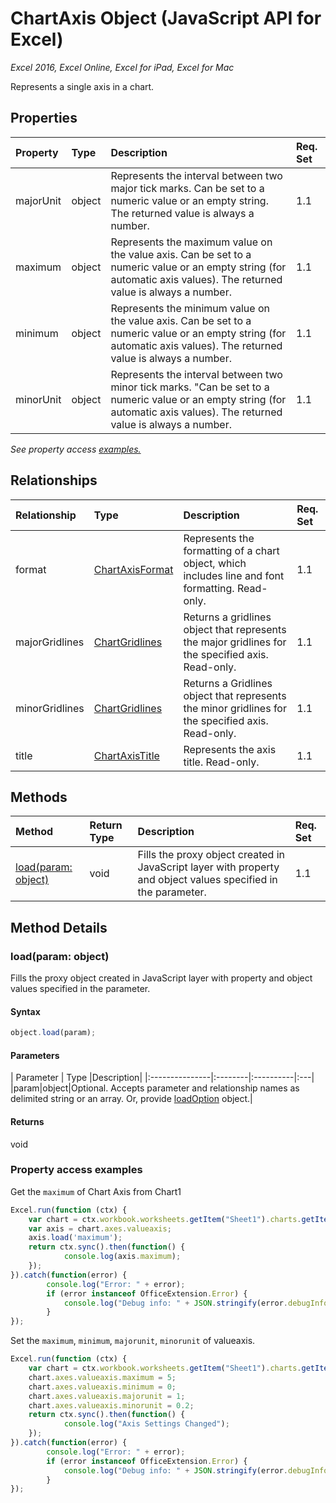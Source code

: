 # ChartAxis Object (JavaScript API for Excel)

_Excel 2016, Excel Online, Excel for iPad, Excel for Mac_

Represents a single axis in a chart.

## Properties

| Property	   | Type	|Description| Req. Set|
|:---------------|:--------|:----------|:----|
|majorUnit|object|Represents the interval between two major tick marks. Can be set to a numeric value or an empty string.  The returned value is always a number.|1.1||
|maximum|object|Represents the maximum value on the value axis.  Can be set to a numeric value or an empty string (for automatic axis values).  The returned value is always a number.|1.1||
|minimum|object|Represents the minimum value on the value axis. Can be set to a numeric value or an empty string (for automatic axis values).  The returned value is always a number.|1.1||
|minorUnit|object|Represents the interval between two minor tick marks. "Can be set to a numeric value or an empty string (for automatic axis values). The returned value is always a number.|1.1||

_See property access [examples.](#property-access-examples)_

## Relationships
| Relationship | Type	|Description| Req. Set|
|:---------------|:--------|:----------|:----|
|format|[ChartAxisFormat](chartaxisformat.md)|Represents the formatting of a chart object, which includes line and font formatting. Read-only.|1.1||
|majorGridlines|[ChartGridlines](chartgridlines.md)|Returns a gridlines object that represents the major gridlines for the specified axis. Read-only.|1.1||
|minorGridlines|[ChartGridlines](chartgridlines.md)|Returns a Gridlines object that represents the minor gridlines for the specified axis. Read-only.|1.1||
|title|[ChartAxisTitle](chartaxistitle.md)|Represents the axis title. Read-only.|1.1||

## Methods

| Method		   | Return Type	|Description| Req. Set|
|:---------------|:--------|:----------|:----|
|[load(param: object)](#loadparam-object)|void|Fills the proxy object created in JavaScript layer with property and object values specified in the parameter.|1.1|

## Method Details


### load(param: object)
Fills the proxy object created in JavaScript layer with property and object values specified in the parameter.

#### Syntax
```js
object.load(param);
```

#### Parameters
| Parameter	   | Type	|Description|
|:---------------|:--------|:----------|:---|
|param|object|Optional. Accepts parameter and relationship names as delimited string or an array. Or, provide [loadOption](loadoption.md) object.|

#### Returns
void
### Property access examples
Get the `maximum` of Chart Axis from Chart1

```js
Excel.run(function (ctx) { 
	var chart = ctx.workbook.worksheets.getItem("Sheet1").charts.getItem("Chart1");	
	var axis = chart.axes.valueaxis;
	axis.load('maximum');
	return ctx.sync().then(function() {
			console.log(axis.maximum);
	});
}).catch(function(error) {
		console.log("Error: " + error);
		if (error instanceof OfficeExtension.Error) {
			console.log("Debug info: " + JSON.stringify(error.debugInfo));
		}
});
```

Set the  `maximum`,  `minimum`,  `majorunit`, `minorunit` of valueaxis. 

```js
Excel.run(function (ctx) { 
	var chart = ctx.workbook.worksheets.getItem("Sheet1").charts.getItem("Chart1");	
	chart.axes.valueaxis.maximum = 5;
	chart.axes.valueaxis.minimum = 0;
	chart.axes.valueaxis.majorunit = 1;
	chart.axes.valueaxis.minorunit = 0.2;
	return ctx.sync().then(function() {
			console.log("Axis Settings Changed");
	});
}).catch(function(error) {
		console.log("Error: " + error);
		if (error instanceof OfficeExtension.Error) {
			console.log("Debug info: " + JSON.stringify(error.debugInfo));
		}
});
```
